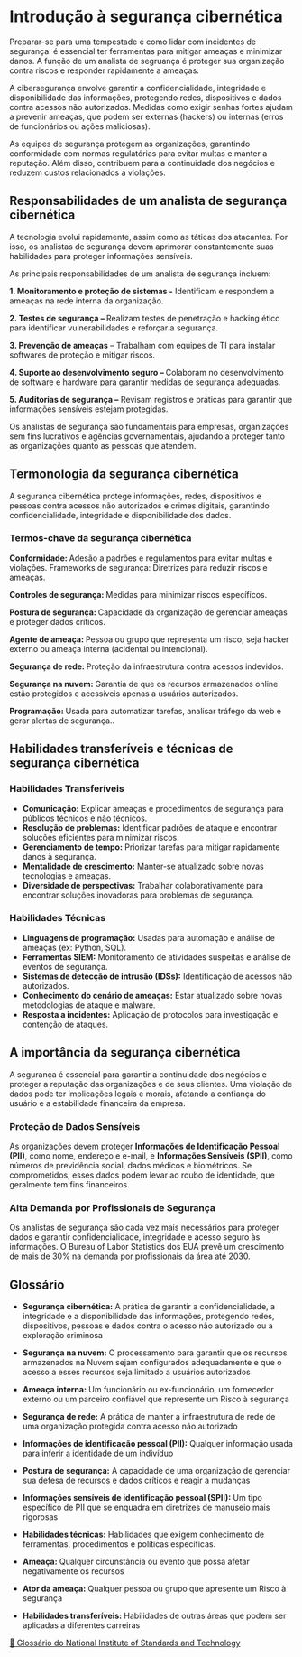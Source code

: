 # Introdução à segurança cibernética
Preparar-se para uma tempestade é como lidar com incidentes de segurança: é essencial ter ferramentas para mitigar ameaças e minimizar danos. A função de um analista de segruança é proteger sua organização contra riscos e responder rapidamente a ameaças.

A cibersegurança envolve garantir a confidencialidade, integridade e disponibilidade das informações, protegendo redes, dispositivos e dados contra acessos não autorizados. Medidas como exigir senhas fortes ajudam a prevenir ameaças, que podem ser externas (hackers) ou internas (erros de funcionários ou ações maliciosas).

As equipes de segurança protegem as organizações, garantindo conformidade com normas regulatórias para evitar multas e manter a reputação. Além disso, contribuem para a continuidade dos negócios e reduzem custos relacionados a violações.

## Responsabilidades de um analista de segurança cibernética
A tecnologia evolui rapidamente, assim como as táticas dos atacantes. Por isso, os analistas de segurança devem aprimorar constantemente suas habilidades para proteger informações sensíveis.

As principais responsabilidades de um analista de segurança incluem:

<b>1. Monitoramento e proteção de sistemas -</b> Identificam e respondem a ameaças na rede interna da organização.

<b>2. Testes de segurança – </b> Realizam testes de penetração e hacking ético para identificar vulnerabilidades e reforçar a segurança.

<b>3. Prevenção de ameaças</b> – Trabalham com equipes de TI para instalar softwares de proteção e mitigar riscos.

<b>4. Suporte ao desenvolvimento seguro – </b> Colaboram no desenvolvimento de software e hardware para garantir medidas de segurança adequadas.

<b>5. Auditorias de segurança –</b> Revisam registros e práticas para garantir que informações sensíveis estejam protegidas.

Os analistas de segurança são fundamentais para empresas, organizações sem fins lucrativos e agências governamentais, ajudando a proteger tanto as organizações quanto as pessoas que atendem.

## Termonologia da segurança cibernética
A segurança cibernética protege informações, redes, dispositivos e pessoas contra acessos não autorizados e crimes digitais, garantindo confidencialidade, integridade e disponibilidade dos dados.

### Termos-chave da segurança cibernética
<b> Conformidade: </b> Adesão a padrões e regulamentos para evitar multas e violações.
Frameworks de segurança: Diretrizes para reduzir riscos e ameaças.

<b> Controles de segurança: </b> Medidas para minimizar riscos específicos.

<b> Postura de segurança: </b> Capacidade da organização de gerenciar ameaças e proteger dados críticos.

<b> Agente de ameaça: </b> Pessoa ou grupo que representa um risco, seja hacker externo ou ameaça interna (acidental ou intencional).

<b> Segurança de rede: </b> Proteção da infraestrutura contra acessos indevidos.

<b> Segurança na nuvem: </b> Garantia de que os recursos armazenados online estão protegidos e acessíveis apenas a usuários autorizados.

<b> Programação: </b> Usada para automatizar tarefas, analisar tráfego da web e gerar alertas de segurança..

## Habilidades transferíveis e técnicas de segurança cibernética
### Habilidades Transferíveis
- <b>Comunicação:</b> Explicar ameaças e procedimentos de segurança para públicos técnicos e não técnicos.
- <b>Resolução de problemas:</b> Identificar padrões de ataque e encontrar soluções eficientes para minimizar riscos.
- <b>Gerenciamento de tempo:</b> Priorizar tarefas para mitigar rapidamente danos à segurança.
- <b>Mentalidade de crescimento:</b> Manter-se atualizado sobre novas tecnologias e ameaças.
- <b>Diversidade de perspectivas:</b> Trabalhar colaborativamente para encontrar soluções inovadoras para problemas de segurança.


### Habilidades Técnicas
- <b>Linguagens de programação:</b> Usadas para automação e análise de ameaças (ex: Python, SQL).
- <b>Ferramentas SIEM:</b> Monitoramento de atividades suspeitas e análise de eventos de segurança.
- <b>Sistemas de detecção de intrusão (IDSs):</b> Identificação de acessos não autorizados.
- <b>Conhecimento do cenário de ameaças:</b> Estar atualizado sobre novas metodologias de ataque e malware.
- <b>Resposta a incidentes:</b> Aplicação de protocolos para investigação e contenção de ataques.

## A importância da segurança cibernética
A segurança é essencial para garantir a continuidade dos negócios e proteger a reputação das organizações e de seus clientes. Uma violação de dados pode ter implicações legais e morais, afetando a confiança do usuário e a estabilidade financeira da empresa.

### Proteção de Dados Sensíveis
As organizações devem proteger <b>Informações de Identificação Pessoal (PII)</b>, como nome, endereço e e-mail, e <b>Informações Sensíveis (SPII)</b>, como números de previdência social, dados médicos e biométricos. Se comprometidos, esses dados podem levar ao roubo de identidade, que geralmente tem fins financeiros.

### Alta Demanda por Profissionais de Segurança
Os analistas de segurança são cada vez mais necessários para proteger dados e garantir confidencialidade, integridade e acesso seguro às informações. O Bureau of Labor Statistics dos EUA prevê um crescimento de mais de 30% na demanda por profissionais da área até 2030.

## Glossário
- <b>Segurança cibernética:</b> A prática de garantir a confidencialidade, a integridade e a disponibilidade das informações, protegendo redes, dispositivos, pessoas e dados contra o acesso não autorizado ou a exploração criminosa

- <b>Segurança na nuvem:</b> O processamento para garantir que os recursos armazenados na Nuvem sejam configurados adequadamente e que o acesso a esses recursos seja limitado a usuários autorizados

- <b>Ameaça interna:</b> Um funcionário ou ex-funcionário, um fornecedor externo ou um parceiro confiável que represente um Risco à segurança

- <b>Segurança de rede:</b> A prática de manter a infraestrutura de rede de uma organização protegida contra acesso não autorizado

- <b>Informações de identificação pessoal (PII):</b> Qualquer informação usada para inferir a identidade de um indivíduo

- <b>Postura de segurança:</b> A capacidade de uma organização de gerenciar sua defesa de recursos e dados críticos e reagir a mudanças 

- <b>Informações sensíveis de identificação pessoal (SPII):</b> Um tipo específico de PII que se enquadra em diretrizes de manuseio mais rigorosas

- <b>Habilidades técnicas:</b> Habilidades que exigem conhecimento de ferramentas, procedimentos e políticas específicas.

- <b>Ameaça:</b> Qualquer circunstância ou evento que possa afetar negativamente os recursos

- <b>Ator da ameaça:</b> Qualquer pessoa ou grupo que apresente um Risco à segurança

- <b>Habilidades transferíveis:</b> Habilidades de outras áreas que podem ser aplicadas a diferentes carreiras

[🔗 Glossário do National Institute of Standards and Technology](https://csrc.nist.gov/glossary)